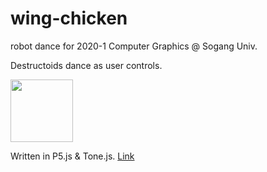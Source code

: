 # wing-chicken
robot dance for 2020-1 Computer Graphics @ Sogang Univ.

Destructoids dance as user controls.

<img src="https://i1.sndcdn.com/avatars-000349517186-kj9deh-t500x500.jpg" width="100" height="100" />


Written in P5.js & Tone.js.
[Link](https://jade570.github.io/wing-chicken/)
